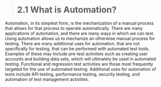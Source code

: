 > # **2.1** What is Automation?

Automation, in its simplest form, is the mechanization of a manual process that allows for that process to operate automatically. There are many applications 
of automation, and there are many ways in which we can test. Using automation allows us to mechanize an otherwise manual process for testing. There are many 
additional uses for automation, that are not specifically for testing, that can be performed with automated test tools. Examples of these may include pre-test 
activities such as creating user accounts and building data sets, which will ultimately be used in automated testing. Functional and regression test activities 
are those most  frequently targeted for the use of automated testing. Additional uses for automation of tests include API testing, performance testing, security 
testing, and automation of test management activities.